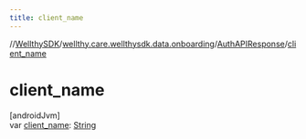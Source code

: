 ```yaml
---
title: client_name
---
```

//[WellthySDK](../../../index.html)/[wellthy.care.wellthysdk.data.onboarding](../index.html)/[AuthAPIResponse](index.html)/[client_name](client_name.html)



# client_name



[androidJvm]\
var [client_name](client_name.html): [String](https://kotlinlang.org/api/latest/jvm/stdlib/kotlin/-string/index.html)




